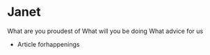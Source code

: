 # Janet


What are you proudest of
What will you be doing
What advice for us

* Article forhappenings

